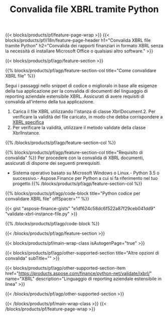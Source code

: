 ﻿---
title: Convalida file XBRL tramite Python
description: Codice di esempio per la convalida del file XBRL. Usa API codice di esempio per convalidare i file batch XBRL all'interno di applicazioni basate su Python. 
url: /it/python-net/validate/xbrl/
family: finance
platformtag: python
feature: validate
informat: XBRL
outformat: 
otherformats: 
---
{{< blocks/products/pf/feature-page-wrap >}}
{{< blocks/products/pf/i18n/feature-page-header h1="Convalida XBRL file tramite Python" h2="Convalida dei rapporti finanziari in formato XBRL senza la necessità di installare Microsoft Office o qualsiasi altro software." >}}

{{< blocks/products/pf/agp/feature-section >}}

{{% blocks/products/pf/agp/feature-section-col title="Come convalidare XBRL file" %}}

Segui i passaggi nello snippet di codice o miglioralo in base alle esigenze della tua applicazione per la convalida di documenti del linguaggio di reporting aziendale estensibile XBRL. Assicurati di avere requisiti di convalida all'interno della tua applicazione.

1. Carica il file XBRL utilizzando l'istanza di classe XbrlDocument.2. Per verificare la validità del file caricato, in modo che debba corrispondere a [XBRL specifica](http://www.xbrl.org/specification/inlinexbrl-part1/rec-2013-11-18/inlinexbrl-part1-rec-2013-11-18.html)
3. Per verificare la validità, utilizzare il metodo validate della classe XbrlInstance.

{{% /blocks/products/pf/agp/feature-section-col %}}

{{% blocks/products/pf/agp/feature-section-col title="Requisito di convalida" %}}
Per procedere con la convalida di XBRL documenti, assicurati di disporre dei seguenti prerequisiti. 
- Sistema operativo basato su Microsoft Windows o Linux.- Python 3.5 o successivo.- Aspose.Finance per Python a cui si fa riferimento nel tuo progetto.{{% /blocks/products/pf/agp/feature-section-col %}}

{{% blocks/products/pf/agp/code-block title="Python codice per convalidare XBRL file" offSpacer="" %}}

{{< gist "aspose-finance-gists" "e1df624c58dc6f522a87f29ceb041dd9" "validate-xbrl-instance-file.py" >}}

{{% /blocks/products/pf/agp/code-block %}}

{{< /blocks/products/pf/agp/feature-section >}}

{{< blocks/products/pf/main-wrap-class isAutogenPage="true" >}}

{{< blocks/products/pf/agp/other-supported-section title="Altre opzioni di convalida" subTitle="" >}}

{{< blocks/products/pf/agp/other-supported-section-item href="https://products.aspose.com/finance/python-net/validate/ixbrl/" name="XBRL" description="Linguaggio di reporting aziendale estensibile in linea" >}}

{{< /blocks/products/pf/agp/other-supported-section >}}

{{< /blocks/products/pf/main-wrap-class >}}
{{< /blocks/products/pf/feature-page-wrap >}}